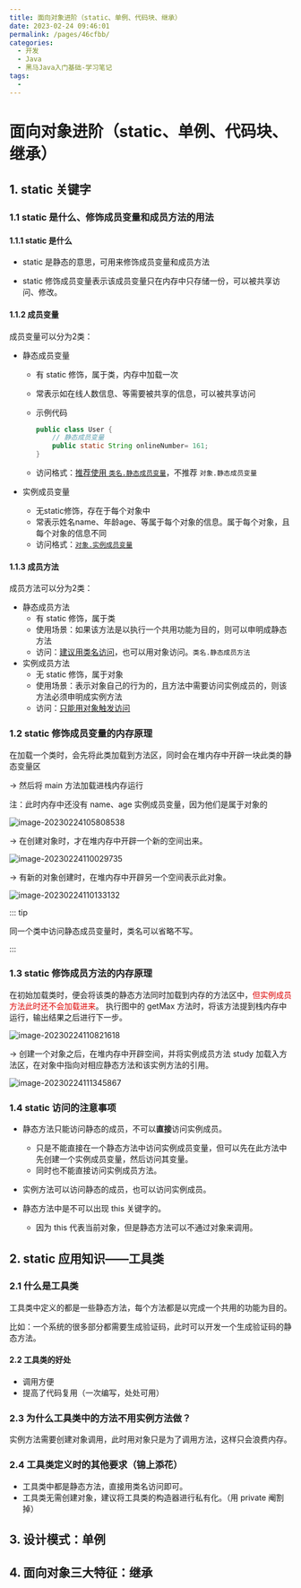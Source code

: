 ```yaml
---
title: 面向对象进阶（static、单例、代码块、继承）
date: 2023-02-24 09:46:01
permalink: /pages/46cfbb/
categories:
  - 开发
  - Java
  - 黑马Java入门基础-学习笔记
tags:
  - 
---
```


# 面向对象进阶（static、单例、代码块、继承）

## 1. static 关键字

### 1.1 static 是什么、修饰成员变量和成员方法的用法

#### 1.1.1 static 是什么

- static 是静态的意思，可用来修饰成员变量和成员方法

- static 修饰成员变量表示该成员变量只在内存中只存储一份，可以被共享访问、修改。

#### 1.1.2 成员变量

成员变量可以分为2类：

- 静态成员变量

  - 有 static 修饰，属于类，内存中加载一次

  - 常表示如在线人数信息、等需要被共享的信息，可以被共享访问

  - 示例代码

    ```java
    public class User {
        // 静态成员变量
        public static String onlineNumber= 161;
    }
    ```

  - 访问格式：<u>推荐使用 `类名.静态成员变量`</u>，不推荐 `对象.静态成员变量`

- 实例成员变量

  - 无static修饰，存在于每个对象中
  - 常表示姓名name、年龄age、等属于每个对象的信息。属于每个对象，且每个对象的信息不同
  - 访问格式：<u>`对象.实例成员变量`</u>

#### 1.1.3 成员方法

成员方法可以分为2类：

- 静态成员方法
  - 有 static 修饰，属于类
  - 使用场景：如果该方法是以执行一个共用功能为目的，则可以申明成静态方法
  - 访问：<u>建议用类名访问</u>，也可以用对象访问。`类名.静态成员方法`
- 实例成员方法
  - 无 static 修饰，属于对象
  - 使用场景：表示对象自己的行为的，且方法中需要访问实例成员的，则该方法必须申明成实例方法
  - 访问：<u>只能用对象触发访问</u>

### 1.2 static 修饰成员变量的内存原理

在加载一个类时，会先将此类加载到方法区，同时会在堆内存中开辟一块此类的静态变量区

-> 然后将 main 方法加载进栈内存运行

注：此时内存中还没有 name、age 实例成员变量，因为他们是属于对象的

![image-20230224105808538](https://blog-1310567564.cos.ap-beijing.myqcloud.com/img/image-20230224105808538.png)



-> 在创建对象时，才在堆内存中开辟一个新的空间出来。

![image-20230224110029735](https://blog-1310567564.cos.ap-beijing.myqcloud.com/img/image-20230224110029735.png)



-> 有新的对象创建时，在堆内存中开辟另一个空间表示此对象。

![image-20230224110133132](https://blog-1310567564.cos.ap-beijing.myqcloud.com/img/image-20230224110133132.png)

::: tip 

同一个类中访问静态成员变量时，类名可以省略不写。

:::

### 1.3 static 修饰成员方法的内存原理

在初始加载类时，便会将该类的静态方法同时加载到内存的方法区中，<font color="#dd0000">但实例成员方法此时还不会加载进来</font>。
执行图中的 getMax 方法时，将该方法提到栈内存中运行，输出结果之后进行下一步。

![image-20230224110821618](https://blog-1310567564.cos.ap-beijing.myqcloud.com/img/image-20230224110821618.png)



->  创建一个对象之后，在堆内存中开辟空间，并将实例成员方法 study 加载入方法区，在对象中指向对相应静态方法和该实例方法的引用。

![image-20230224111345867](https://blog-1310567564.cos.ap-beijing.myqcloud.com/img/image-20230224111345867.png)

### 1.4 static 访问的注意事项

- 静态方法只能访问静态的成员，不可以**直接**访问实例成员。
  - 只是不能直接在一个静态方法中访问实例成员变量，但可以先在此方法中先创建一个实例成员变量，然后访问其变量。
  - 同时也不能直接访问实例成员方法。

- 实例方法可以访问静态的成员，也可以访问实例成员。

- 静态方法中是不可以出现 this 关键字的。
  - 因为 this 代表当前对象，但是静态方法可以不通过对象来调用。

## 2. static 应用知识——工具类

### 2.1 什么是工具类

工具类中定义的都是一些静态方法，每个方法都是以完成一个共用的功能为目的。

比如：一个系统的很多部分都需要生成验证码，此时可以开发一个生成验证码的静态方法。

#### 2.2 工具类的好处

- 调用方便
- 提高了代码复用（一次编写，处处可用）

### 2.3 为什么工具类中的方法不用实例方法做？

实例方法需要创建对象调用，此时用对象只是为了调用方法，这样只会浪费内存。

### 2.4 工具类定义时的其他要求（锦上添花）

- 工具类中都是静态方法，直接用类名访问即可。
- 工具类无需创建对象，建议将工具类的构造器进行私有化。（用 private 阉割掉）



## 3. 设计模式：单例







## 4. 面向对象三大特征：继承
